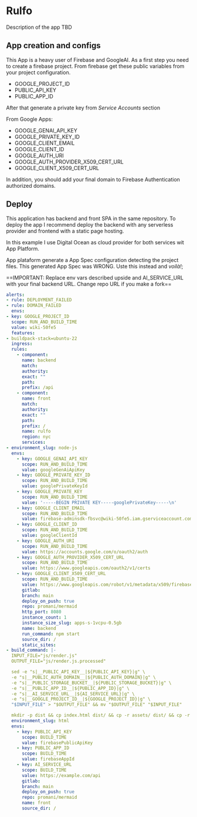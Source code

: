 # Rulfo

Description of the app TBD

## App creation and configs

This App is a heavy user of Firebase and GoogleAI. As a first step you need to create a firebase project.
From firebase get these public variables from your project configuration.

- GOOGLE_PROJECT_ID
- PUBLIC_API_KEY
- PUBLIC_APP_ID

After that generate a private key from *Service Accounts* section

From Google Apps:

- GOOGLE_GENAI_API_KEY
- GOOGLE_PRIVATE_KEY_ID
- GOOGLE_CLIENT_EMAIL
- GOOGLE_CLIENT_ID
- GOOGLE_AUTH_URI
- GOOGLE_AUTH_PROVIDER_X509_CERT_URL
- GOOGLE_CLIENT_X509_CERT_URL


In addition, you should add your final domain to Firebase Authentication authorized domains.

## Deploy

This application has backend and front SPA in the same repository. 
To deploy the app I recommend deploy the backend with any serverless provider and frontend with a static page hosting.

In this example I use Digital Ocean as cloud provider for both services wit App Platform.

App plataform generate a App Spec configuration detecting the project files. This generated App Spec was WRONG.
Uste this instead and *voilà!*;

==IMPORTANT: Replace env vars described upside and AI_SERVICE_URL with your final backend URL. Change repo URL if you make a fork==

```yml
alerts:
- rule: DEPLOYMENT_FAILED
- rule: DOMAIN_FAILED
  envs:
- key: GOOGLE_PROJECT_ID
  scope: RUN_AND_BUILD_TIME
  value: wiki-50fe5
  features:
- buildpack-stack=ubuntu-22
  ingress:
  rules:
    - component:
      name: backend
      match:
      authority:
      exact: ""
      path:
      prefix: /api
    - component:
      name: front
      match:
      authority:
      exact: ""
      path:
      prefix: /
      name: rulfo
      region: nyc
      services:
- environment_slug: node-js
  envs:
    - key: GOOGLE_GENAI_API_KEY
      scope: RUN_AND_BUILD_TIME
      value: googleGenAiApiKey
    - key: GOOGLE_PRIVATE_KEY_ID
      scope: RUN_AND_BUILD_TIME
      value: googlePrivateKeyId
    - key: GOOGLE_PRIVATE_KEY
      scope: RUN_AND_BUILD_TIME
      value: '-----BEGIN PRIVATE KEY-----googlePrivateKey-----\n'
    - key: GOOGLE_CLIENT_EMAIL
      scope: RUN_AND_BUILD_TIME
      value: firebase-adminsdk-fbsvc@wiki-50fe5.iam.gserviceaccount.com
    - key: GOOGLE_CLIENT_ID
      scope: RUN_AND_BUILD_TIME
      value: googleClientId
    - key: GOOGLE_AUTH_URI
      scope: RUN_AND_BUILD_TIME
      value: https://accounts.google.com/o/oauth2/auth
    - key: GOOGLE_AUTH_PROVIDER_X509_CERT_URL
      scope: RUN_AND_BUILD_TIME
      value: https://www.googleapis.com/oauth2/v1/certs
    - key: GOOGLE_CLIENT_X509_CERT_URL
      scope: RUN_AND_BUILD_TIME
      value: https://www.googleapis.com/robot/v1/metadata/x509/firebase-adminsdk-fbsvc%40wiki-50fe5.iam.gserviceaccount.com
      gitlab:
      branch: main
      deploy_on_push: true
      repo: promani/mermaid
      http_port: 8080
      instance_count: 1
      instance_size_slug: apps-s-1vcpu-0.5gb
      name: backend
      run_command: npm start
      source_dir: /
      static_sites:
- build_command: |-
  INPUT_FILE="js/render.js"
  OUTPUT_FILE="js/render.js.processed"

  sed -e "s|__PUBLIC_API_KEY__|${PUBLIC_API_KEY}|g" \
  -e "s|__PUBLIC_AUTH_DOMAIN__|${PUBLIC_AUTH_DOMAIN}|g" \
  -e "s|__PUBLIC_STORAGE_BUCKET__|${PUBLIC_STORAGE_BUCKET}|g" \
  -e "s|__PUBLIC_APP_ID__|${PUBLIC_APP_ID}|g" \
  -e "s|__AI_SERVICE_URL__|${AI_SERVICE_URL}|g" \
  -e "s|__GOOGLE_PROJECT_ID__|${GOOGLE_PROJECT_ID}|g" \
  "$INPUT_FILE" > "$OUTPUT_FILE" && mv "$OUTPUT_FILE" "$INPUT_FILE"

  mkdir -p dist && cp index.html dist/ && cp -r assets/ dist/ && cp -r css/ dist/ && cp -r css/ dist/
  environment_slug: html
  envs:
    - key: PUBLIC_API_KEY
      scope: BUILD_TIME
      value: firebasePublicApiKey
    - key: PUBLIC_APP_ID
      scope: BUILD_TIME
      value: firebaseAppId
    - key: AI_SERVICE_URL
      scope: BUILD_TIME
      value: https://example.com/api
      gitlab:
      branch: main
      deploy_on_push: true
      repo: promani/mermaid
      name: front
      source_dir: /
```
